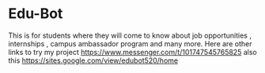 # Edu-Bot
This is for students where they will come to know about job opportunities , internships , campus ambassador program and many more. Here are other links to try my project https://www.messenger.com/t/101747545765825 also this https://sites.google.com/view/edubot520/home
